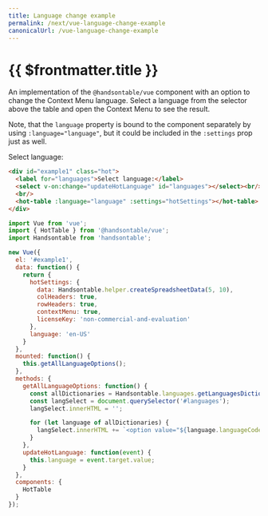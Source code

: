 ```yaml
---
title: Language change example
permalink: /next/vue-language-change-example
canonicalUrl: /vue-language-change-example
---
```


# {{ $frontmatter.title }}

An implementation of the `@handsontable/vue` component with an option to change the Context Menu language.
Select a language from the selector above the table and open the Context Menu to see the result.

Note, that the `language` property is bound to the component separately by using `:language="language"`, but it could be included in the `:settings` prop just as well.

Select language:

```html
<div id="example1" class="hot">
  <label for="languages">Select language:</label>
  <select v-on:change="updateHotLanguage" id="languages"></select><br/>
  <br/>
  <hot-table :language="language" :settings="hotSettings"></hot-table>
</div>
```
```js
import Vue from 'vue';
import { HotTable } from '@handsontable/vue';
import Handsontable from 'handsontable';

new Vue({
  el: '#example1',
  data: function() {
    return {
      hotSettings: {
        data: Handsontable.helper.createSpreadsheetData(5, 10),
        colHeaders: true,
        rowHeaders: true,
        contextMenu: true,
        licenseKey: 'non-commercial-and-evaluation'
      },
      language: 'en-US'
    }
  },
  mounted: function() {
    this.getAllLanguageOptions();
  },
  methods: {
    getAllLanguageOptions: function() {
      const allDictionaries = Handsontable.languages.getLanguagesDictionaries();
      const langSelect = document.querySelector('#languages');
      langSelect.innerHTML = '';

      for (let language of allDictionaries) {
        langSelect.innerHTML += `<option value="${language.languageCode}">${language.languageCode}</option>`
      }
    },
    updateHotLanguage: function(event) {
      this.language = event.target.value;
    }
  },
  components: {
    HotTable
  }
});
```

